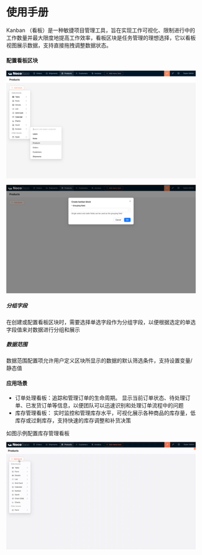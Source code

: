 # 使用手册

Kanban （看板）是一种敏捷项目管理工具，旨在实现工作可视化、限制进行中的工作数量并最大限度地提高工作效率，看板区块是任务管理的理想选择，它以看板视图展示数据，支持直接拖拽调整数据状态。

#### 配置看板区块

![](./static/GrhobxsDJoB72Bx0kCAcXPp8nwe.png)

![](./static/JupDbsBBSowHoqx5fIhcWVn5nTg.png)

##### 分组字段

在创建或配置看板区块时，需要选择单选字段作为分组字段，以便根据选定的单选字段值来对数据进行分组和展示

##### 数据范围

数据范围配置项允许用户定义区块所显示的数据的默认筛选条件，支持设置变量/静态值

#### 应用场景

- 订单处理看板：追踪和管理订单的生命周期。 显示当前订单状态、待处理订单、已发货订单等信息，以便团队可以迅速识别和处理订单流程中的问题
- 库存管理看板： 实时监控和管理库存水平，可视化展示各种商品的库存量，低库存或过剩库存，支持快速的库存调整和补货决策

如图示例配置库存管理看板

![](./static/ER09beUFAoC59JxXPprctLmbnwE.gif)

####
